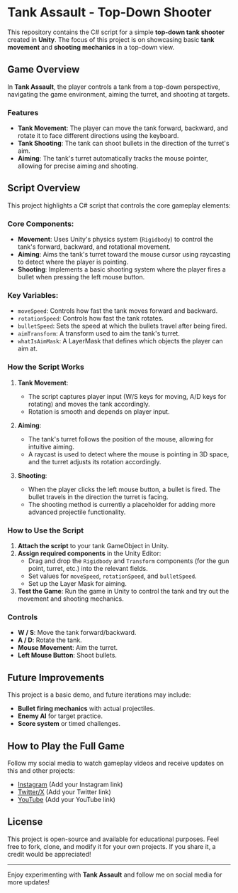 # Tank Assault - Top-Down Shooter

This repository contains the C# script for a simple **top-down tank shooter** created in **Unity**. The focus of this project is on showcasing basic **tank movement** and **shooting mechanics** in a top-down view.

## Game Overview

In **Tank Assault**, the player controls a tank from a top-down perspective, navigating the game environment, aiming the turret, and shooting at targets.

### Features

- **Tank Movement**: The player can move the tank forward, backward, and rotate it to face different directions using the keyboard.
- **Tank Shooting**: The tank can shoot bullets in the direction of the turret's aim.
- **Aiming**: The tank's turret automatically tracks the mouse pointer, allowing for precise aiming and shooting.
  
## Script Overview

This project highlights a C# script that controls the core gameplay elements:

### Core Components:
- **Movement**: Uses Unity's physics system (`Rigidbody`) to control the tank's forward, backward, and rotational movement.
- **Aiming**: Aims the tank's turret toward the mouse cursor using raycasting to detect where the player is pointing.
- **Shooting**: Implements a basic shooting system where the player fires a bullet when pressing the left mouse button.

### Key Variables:
- `moveSpeed`: Controls how fast the tank moves forward and backward.
- `rotationSpeed`: Controls how fast the tank rotates.
- `bulletSpeed`: Sets the speed at which the bullets travel after being fired.
- `aimTransform`: A transform used to aim the tank's turret.
- `whatIsAimMask`: A LayerMask that defines which objects the player can aim at.

### How the Script Works

1. **Tank Movement**:
   - The script captures player input (W/S keys for moving, A/D keys for rotating) and moves the tank accordingly.
   - Rotation is smooth and depends on player input.

2. **Aiming**:
   - The tank's turret follows the position of the mouse, allowing for intuitive aiming.
   - A raycast is used to detect where the mouse is pointing in 3D space, and the turret adjusts its rotation accordingly.

3. **Shooting**:
   - When the player clicks the left mouse button, a bullet is fired. The bullet travels in the direction the turret is facing.
   - The shooting method is currently a placeholder for adding more advanced projectile functionality.

### How to Use the Script

1. **Attach the script** to your tank GameObject in Unity.
2. **Assign required components** in the Unity Editor:
   - Drag and drop the `Rigidbody` and `Transform` components (for the gun point, turret, etc.) into the relevant fields.
   - Set values for `moveSpeed`, `rotationSpeed`, and `bulletSpeed`.
   - Set up the Layer Mask for aiming.
3. **Test the Game**: Run the game in Unity to control the tank and try out the movement and shooting mechanics.

### Controls
- **W / S**: Move the tank forward/backward.
- **A / D**: Rotate the tank.
- **Mouse Movement**: Aim the turret.
- **Left Mouse Button**: Shoot bullets.

## Future Improvements

This project is a basic demo, and future iterations may include:
- **Bullet firing mechanics** with actual projectiles.
- **Enemy AI** for target practice.
- **Score system** or timed challenges.

## How to Play the Full Game

Follow my social media to watch gameplay videos and receive updates on this and other projects:

- [Instagram](#) (Add your Instagram link)
- [Twitter/X](#) (Add your Twitter link)
- [YouTube](#) (Add your YouTube link)

## License

This project is open-source and available for educational purposes. Feel free to fork, clone, and modify it for your own projects. If you share it, a credit would be appreciated!

---

Enjoy experimenting with **Tank Assault** and follow me on social media for more updates!
